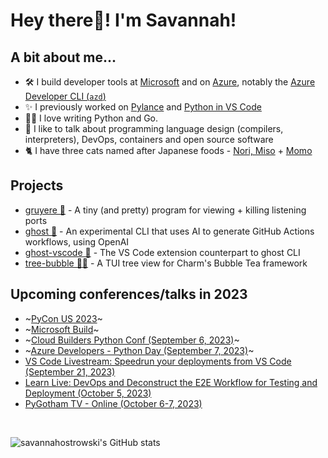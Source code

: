 # **Hey there👋! I'm Savannah!** 

## **A bit about me...**
- 🛠 I build developer tools at [Microsoft](https://github.com/microsoft) and on [Azure](https://github.com/azure/), notably the [Azure Developer CLI (`azd`)](https://github.com/azure/azure-dev)
- ✨ I previously worked on [Pylance](https://github.com/microsoft/pylance-release) and [Python in VS Code](https://github.com/microsoft/vscode-python)
- 👩‍💻 I love writing Python and Go.
- 📢 I like to talk about programming language design (compilers, interpreters), DevOps, containers and open source software
- 🐈 I have three cats named after Japanese foods - [Nori, Miso](https://twitter.com/savostrowski/status/1559183067792650243) + [Momo](https://twitter.com/savostrowski/status/1572073421164650496)

## Projects
- [gruyere 🧀](https://github.com/savannahostrowski/gruyere) - A tiny (and pretty) program for viewing + killing listening ports
- [ghost 👻](https://github.com/savannahostrowski/ghost) - An experimental CLI that uses AI to generate GitHub Actions workflows, using OpenAI
- [ghost-vscode 👻](https://github.com/savannahostrowski/ghost-vscode) - The VS Code extension counterpart to ghost CLI
- [tree-bubble 🌳🫧](https://github.com/savannahostrowski/tree-bubble) - A TUI tree view for Charm's Bubble Tea framework


## **Upcoming conferences/talks in 2023**
- ~[PyCon US 2023](https://us.pycon.org/2023/schedule/presentation/154/)~
- ~[Microsoft Build](https://build.microsoft.com/en-US/speakers/0588a295-e731-4e42-948a-a700029f0f23?source=/speakers)~
- ~[Cloud Builders Python Conf (September 6, 2023)](https://www.cloud-builders.tech/en/python-conf)~
- ~[Azure Developers - Python Day (September 7, 2023)](https://learn.microsoft.com/en-us/events/learn-events/azuredevelopers-pythonday/)~
- [VS Code Livestream: Speedrun your deployments from VS Code (September 21, 2023)](https://www.youtube.com/@code/streams)
- [Learn Live: DevOps and Deconstruct the E2E Workflow for Testing and Deployment (October 5, 2023)](https://learn.microsoft.com/en-us/events/learn-events/learnlive-contoso-app-deconstructed/)
- [PyGotham TV - Online (October 6-7, 2023)](https://2023.pygotham.tv/talks/)
<br>
 
![`savannahostrowski`'s GitHub stats](https://github-readme-stats.vercel.app/api?username=savannahostrowski&show_icons=true&theme=radical)
